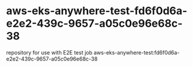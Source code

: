 # aws-eks-anywhere-test-fd6f0d6a-e2e2-439c-9657-a05c0e96e68c-38
repository for use with E2E test job aws-eks-anywhere-test:fd6f0d6a-e2e2-439c-9657-a05c0e96e68c-38

